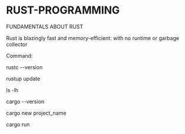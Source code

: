 # RUST-PROGRAMMING
FUNDAMENTALS ABOUT RUST

Rust is blazingly fast and memory-efficient: with no runtime or garbage collector

Command:

rustc --version

rustup update

ls -lh

cargo --version

cargo new project_name

cargo run


